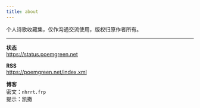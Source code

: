 ```yaml
---
title: about
---
```


个人诗歌收藏集，仅作沟通交流使用，版权归原作者所有。  

---

**状态**  
<https://status.poemgreen.net>  

**RSS**  
<https://poemgreen.net/index.xml>  

**博客**  
密文：`nhrrt.frp`  
提示：凯撒